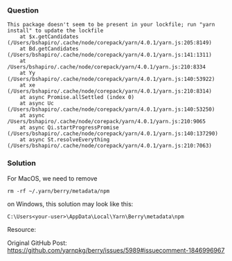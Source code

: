 ### Question

```
This package doesn't seem to be present in your lockfile; run "yarn install" to update the lockfile
    at $x.getCandidates (/Users/bshapiro/.cache/node/corepack/yarn/4.0.1/yarn.js:205:8149)
    at Bd.getCandidates (/Users/bshapiro/.cache/node/corepack/yarn/4.0.1/yarn.js:141:1311)
    at /Users/bshapiro/.cache/node/corepack/yarn/4.0.1/yarn.js:210:8334
    at Yy (/Users/bshapiro/.cache/node/corepack/yarn/4.0.1/yarn.js:140:53922)
    at xe (/Users/bshapiro/.cache/node/corepack/yarn/4.0.1/yarn.js:210:8314)
    at async Promise.allSettled (index 0)
    at async Uc (/Users/bshapiro/.cache/node/corepack/yarn/4.0.1/yarn.js:140:53250)
    at async /Users/bshapiro/.cache/node/corepack/yarn/4.0.1/yarn.js:210:9065
    at async Qi.startProgressPromise (/Users/bshapiro/.cache/node/corepack/yarn/4.0.1/yarn.js:140:137290)
    at async St.resolveEverything (/Users/bshapiro/.cache/node/corepack/yarn/4.0.1/yarn.js:210:7063)
```

### Solution

For MacOS, we need to remove
```
rm -rf ~/.yarn/berry/metadata/npm
```

on Windows, this solution may look like this:

```
C:\Users<your-user>\AppData\Local\Yarn\Berry\metadata\npm

```

Resource:

Original GitHub Post: https://github.com/yarnpkg/berry/issues/5989#issuecomment-1846996967